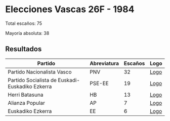 # Elecciones Vascas 26F - 1984

Total escaños: 75

Mayoría absoluta: 38

## Resultados

| Partido | Abreviatura | Escaños | Logo |
| - | - | - | - |
| Partido Nacionalista Vasco | PNV | 32 | [Logo](https://github.com/playzzz/Pactos/blob/master/Logos/PNV.jpg?raw=true)
| Partido Socialista de Euskadi-Euskadiko Ezkerra | PSE-EE | 19 | [Logo](https://github.com/playzzz/Pactos/blob/master/Logos/PSOE.jpg?raw=true)
| Herri Batasuna | HB | 13 | [Logo](https://github.com/playzzz/Pactos/blob/master/Logos/HB.jpg?raw=true)
| Alianza Popular | AP | 7 | [Logo](https://github.com/playzzz/Pactos/blob/master/Logos/AP.jpg?raw=true)
| Euskadiko Ezkerra | EE | 6 | [Logo](https://github.com/playzzz/Pactos/blob/master/Logos/EE.jpg?raw=true)
